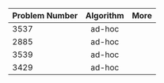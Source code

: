 | Problem Number        | Algorithm  | More |
| ------------- |:-------------:|:-------------:|
|3537| ad-hoc ||
|2885| ad-hoc ||
|3539| ad-hoc ||
|3429| ad-hoc ||